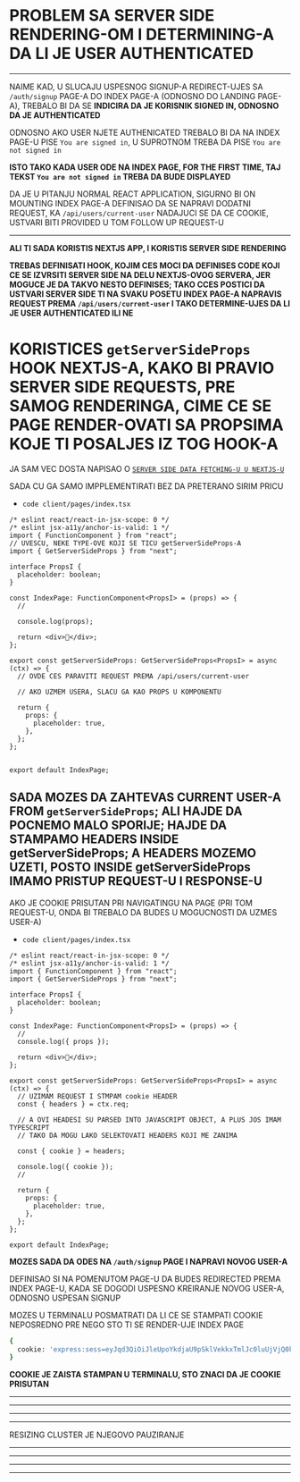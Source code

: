 # PROBLEM SA SERVER SIDE RENDERING-OM I DETERMINING-A DA LI JE USER AUTHENTICATED

***

NAIME KAD, U SLUCAJU USPESNOG SIGNUP-A REDIRECT-UJES SA `/auth/signup` PAGE-A DO INDEX PAGE-A (ODNOSNO DO LANDING PAGE-A), TREBALO BI DA SE **INDICIRA DA JE KORISNIK SIGNED IN, ODNOSNO DA JE AUTHENTICATED**

ODNOSNO AKO USER NJETE AUTHENICATED TREBALO BI DA NA INDEX PAGE-U PISE `You are signed in`, U SUPROTNOM TREBA DA PISE `You are not signed in`

**ISTO TAKO KADA USER ODE NA INDEX PAGE, FOR THE FIRST TIME, TAJ TEKST `You are not signed in` TREBA DA BUDE DISPLAYED**

DA JE U PITANJU NORMAL REACT APPLICATION, SIGURNO BI ON MOUNTING INDEX PAGE-A DEFINISAO DA SE NAPRAVI DODATNI REQUEST, KA `/api/users/current-user` NADAJUCI SE DA CE COOKIE, USTVARI BITI PROVIDED U TOM FOLLOW UP REQUEST-U

***

**ALI TI SADA KORISTIS NEXTJS APP, I KORISTIS SERVER SIDE RENDERING**

**TREBAS DEFINISATI HOOK, KOJIM CES MOCI DA DEFINISES CODE KOJI CE SE IZVRSITI SERVER SIDE NA DELU NEXTJS-OVOG SERVERA, JER MOGUCE JE DA TAKVO NESTO DEFINISES; TAKO CCES POSTICI DA USTVARI SERVER SIDE TI NA SVAKU POSETU INDEX PAGE-A NAPRAVIS REQUEST PREMA `/api/users/current-user` I TAKO DETERMINE-UJES DA LI JE USER AUTHENTICATED ILI NE**

# KORISTICES `getServerSideProps` HOOK NEXTJS-A, KAKO BI PRAVIO SERVER SIDE REQUESTS, PRE SAMOG RENDERINGA, CIME CE SE PAGE RENDER-OVATI SA PROPSIMA KOJE TI POSALJES IZ TOG HOOK-A

JA SAM VEC DOSTA NAPISAO O [`SERVER SIDE DATA FETCHING-U U NEXTJS-U`](https://github.com/Rade58/production_grade-nextjs/tree/8_SERVER_SIDE_DATA_FETCHING#server-side-data-fetching)

SADA CU GA SAMO IMPPLEMENTIRATI BEZ DA PRETERANO SIRIM PRICU

- `code client/pages/index.tsx`

```tsx
/* eslint react/react-in-jsx-scope: 0 */
/* eslint jsx-a11y/anchor-is-valid: 1 */
import { FunctionComponent } from "react";
// UVESCU, NEKE TYPE-OVE KOJI SE TICU getServerSideProps-A
import { GetServerSideProps } from "next";

interface PropsI {
  placeholder: boolean;
}

const IndexPage: FunctionComponent<PropsI> = (props) => {
  //

  console.log(props);

  return <div>🦉</div>;
};

export const getServerSideProps: GetServerSideProps<PropsI> = async (ctx) => {
  // OVDE CES PARAVITI REQUEST PREMA /api/users/current-user

  // AKO UZMEM USERA, SLACU GA KAO PROPS U KOMPONENTU

  return {
    props: {
      placeholder: true,
    },
  };
};


export default IndexPage;
```

## SADA MOZES DA ZAHTEVAS CURRENT USER-A FROM `getServerSideProps`; ALI HAJDE DA POCNEMO MALO SPORIJE; HAJDE DA STAMPAMO HEADERS INSIDE getServerSideProps; A HEADERS MOZEMO UZETI, POSTO INSIDE getServerSideProps IMAMO PRISTUP REQUEST-U I RESPONSE-U

AKO JE COOKIE PRISUTAN PRI NAVIGATINGU NA PAGE (PRI TOM REQUEST-U, ONDA BI TREBALO DA BUDES U MOGUCNOSTI DA UZMES USER-A)

- `code client/pages/index.tsx`

```tsx
/* eslint react/react-in-jsx-scope: 0 */
/* eslint jsx-a11y/anchor-is-valid: 1 */
import { FunctionComponent } from "react";
import { GetServerSideProps } from "next";

interface PropsI {
  placeholder: boolean;
}

const IndexPage: FunctionComponent<PropsI> = (props) => {
  //
  console.log({ props });

  return <div>🦉</div>;
};

export const getServerSideProps: GetServerSideProps<PropsI> = async (ctx) => {
  // UZIMAM REQUEST I STMPAM cookie HEADER
  const { headers } = ctx.req;

  // A OVI HEADESI SU PARSED INTO JAVASCRIPT OBJECT, A PLUS JOS IMAM TYPESCRIPT
  // TAKO DA MOGU LAKO SELEKTOVATI HEADERS KOJI ME ZANIMA

  const { cookie } = headers;

  console.log({ cookie });
  //

  return {
    props: {
      placeholder: true,
    },
  };
};

export default IndexPage;

```

**MOZES SADA DA ODES NA `/auth/signup` PAGE I NAPRAVI NOVOG USER-A**

DEFINISAO SI NA POMENUTOM PAGE-U DA BUDES REDIRECTED PREMA INDEX PAGE-U, KADA SE DOGODI USPESNO KREIRANJE NOVOG USER-A, ODNOSNO USPESAN SIGNUP

MOZES U TERMINALU POSMATRATI DA LI CE SE STAMPATI COOKIE NEPOSREDNO PRE NEGO STO TI SE RENDER-UJE INDEX PAGE

```zsh
{
  cookie: 'express:sess=eyJqd3QiOiJleUpoYkdjaU9pSklVekkxTmlJc0luUjVjQ0k2SWtwWFZDSjkuZXlKbGJXRnBiQ0k2SW5OMFlYWnliM000T0RnNFFHMWhhV3d1WTI5dElpd2lhV1FpT2lJMk1EYzBPREEwWVdFNE1HVXdOekF3TWpRd1pUSTBNak1pTENKcFlYUWlPakUyTVRneU5EYzNOVFI5LkpFMEVnYndnTmZCYXl3ajlVa1kwMjZnMlQxMnRIMl8tNUtfR1VUSURueGcifQ=='
}
```

**COOKIE JE ZAISTA STAMPAN U TERMINALU, STO ZNACI DA JE COOKIE PRISUTAN**

***
***
***
***

RESIZING CLUSTER JE NJEGOVO PAUZIRANJE

***
***
***
***
